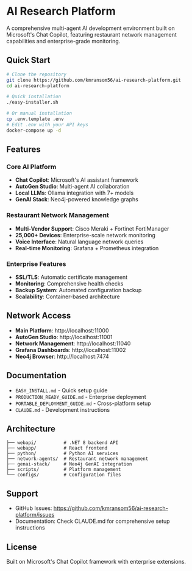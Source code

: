 # AI Research Platform

A comprehensive multi-agent AI development environment built on Microsoft's Chat Copilot, featuring restaurant network management capabilities and enterprise-grade monitoring.

## Quick Start

```bash
# Clone the repository
git clone https://github.com/kmransom56/ai-research-platform.git
cd ai-research-platform

# Quick installation
./easy-installer.sh

# Or manual installation
cp .env.template .env
# Edit .env with your API keys
docker-compose up -d
```

## Features

### Core AI Platform
- **Chat Copilot**: Microsoft's AI assistant framework
- **AutoGen Studio**: Multi-agent AI collaboration
- **Local LLMs**: Ollama integration with 7+ models
- **GenAI Stack**: Neo4j-powered knowledge graphs

### Restaurant Network Management
- **Multi-Vendor Support**: Cisco Meraki + Fortinet FortiManager
- **25,000+ Devices**: Enterprise-scale network monitoring
- **Voice Interface**: Natural language network queries
- **Real-time Monitoring**: Grafana + Prometheus integration

### Enterprise Features
- **SSL/TLS**: Automatic certificate management
- **Monitoring**: Comprehensive health checks
- **Backup System**: Automated configuration backup
- **Scalability**: Container-based architecture

## Network Access

- **Main Platform**: http://localhost:11000
- **AutoGen Studio**: http://localhost:11001
- **Network Management**: http://localhost:11040
- **Grafana Dashboards**: http://localhost:11002
- **Neo4j Browser**: http://localhost:7474

## Documentation

- `EASY_INSTALL.md` - Quick setup guide
- `PRODUCTION_READY_GUIDE.md` - Enterprise deployment
- `PORTABLE_DEPLOYMENT_GUIDE.md` - Cross-platform setup
- `CLAUDE.md` - Development instructions

## Architecture

```
├── webapi/          # .NET 8 backend API
├── webapp/          # React frontend
├── python/          # Python AI services
├── network-agents/  # Restaurant network management
├── genai-stack/     # Neo4j GenAI integration
├── scripts/         # Platform management
└── configs/         # Configuration files
```

## Support

- GitHub Issues: https://github.com/kmransom56/ai-research-platform/issues
- Documentation: Check CLAUDE.md for comprehensive setup instructions

## License

Built on Microsoft's Chat Copilot framework with enterprise extensions.